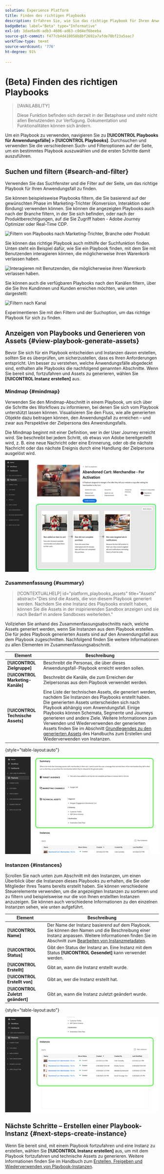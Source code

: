 ```yaml
---
solution: Experience Platform
title: Finden des richtigen Playbooks
description: Erfahren Sie, wie Sie das richtige Playbook für Ihren Anwendungsfall finden.
badgeBeta: label="Beta" type="Informative"
exl-id: 3dae6ad6-adb3-4606-ad63-c0d4ef6beeba
source-git-commit: f477cb4d410058b8bf2692a7afde70bf23a5aac7
workflow-type: tm+mt
source-wordcount: '776'
ht-degree: 91%

---
```


# (Beta) Finden des richtigen Playbooks

>[!AVAILABILITY]
>
>Diese Funktion befinden sich derzeit in der Betaphase und steht nicht allen Benutzenden zur Verfügung. Dokumentation und Funktionalitäten können sich ändern.

Um ein Playbook zu verwenden, navigieren Sie zu **[!UICONTROL Playbooks für Anwendungsfälle] > [!UICONTROL Playbooks]**. Durchsuchen und verwenden Sie die verschiedenen Such- und Filteroptionen auf der Seite, um ein bestimmtes Playbook auszuwählen und die ersten Schritte damit auszuführen.

## Suchen und filtern {#search-and-filter}

Verwenden Sie das Suchfenster und die Filter auf der Seite, um das richtige Playbook für Ihren Anwendungsfall zu finden.

Sie können beispielsweise Playbooks filtern, die Sie basierend auf der gewünschten Phase im Marketing-Trichter (Konversion, Interaktion oder Bindung) verwenden können. Sie können die angezeigten Playbooks auch nach der Branche filtern, in der Sie sich befinden, oder nach der Produktberechtigungen, auf die Sie Zugriff haben - Adobe Journey Optimizer oder Real-Time CDP.

![Filtern von Playbooks nach Marketing-Trichter, Branche oder Produkt](/help/use-case-playbooks/assets/playbooks/ui-guide/filter-by-funnel-industry-product.gif)

Sie können das richtige Playbook auch mithilfe der Suchfunktion finden. Unten steht ein Beispiel dafür, wie Sie ein Playbook finden, mit dem Sie mit Benutzenden interagieren können, die möglicherweise ihren Warenkorb verlassen haben.

![Interagieren mit Benutzenden, die möglicherweise ihren Warenkorb verlassen haben.](/help/use-case-playbooks/assets/playbooks/ui-guide/engage-abandoned-cart.gif)

Sie können auch die verfügbaren Playbooks nach den Kanälen filtern, über die Sie Ihre Kundinnen und Kunden erreichen möchten, wie unten dargestellt:

![Filtern nach Kanal](/help/use-case-playbooks/assets/playbooks/ui-guide/channel-select-filter.gif)

Experimentieren Sie mit den Filtern und der Suchoption, um das richtige Playbook für sich zu finden.

## Anzeigen von Playbooks und Generieren von Assets {#view-playbook-generate-assets}

Bevor Sie sich für ein Playbook entscheiden und Instanzen davon erstellen, sollten Sie es überprüfen, um sicherzustellen, dass es Ihren Anforderungen entspricht. Um besser zu verstehen, welche Anwendungsfälle abgedeckt sind, enthalten alle Playbooks die nachfolgend genannten Abschnitte. Wenn Sie bereit sind, fortzufahren und Assets zu generieren, wählen Sie **[!UICONTROL Instanz erstellen]** aus.

### Mindmap {#mindmap}

Verwenden Sie den Mindmap-Abschnitt in einem Playbook, um sich über die Schritte des Workflows zu informieren, bei denen Sie sich vom Playbook unterstützt lassen können. Visualisieren Sie den Fluss, wie alle generierten Objekte dazu beitragen können, den Anwendungsfall zu erreichen – und zwar aus Perspektive der Zielpersona des Anwendungsfalls.

Die Mindmap beginnt mit einer Definition, wer in der User Journey erreicht wird. Sie beschreibt bei jedem Schritt, ob etwas von Adobe bereitgestellt wird, z. B. eine neue Nachricht oder eine Erinnerung, oder ob die nächste Nachricht oder das nächste Ereignis durch eine Handlung der Zielpersona ausgelöst wird.

![Hervorgehobene Playbook-Mindmap.](/help/use-case-playbooks/assets/playbooks/ui-guide/playbook-mindmap.png)


### Zusammenfassung  {#summary}

>[!CONTEXTUALHELP]
>id="platform_playbooks_assets"
>title="Assets"
>abstract="Dies sind die Assets, die von diesem Playbook generiert werden. Nachdem Sie eine Instanz des Playbooks erstellt haben, können Sie die Assets in der inspirierenden Sandbox anzeigen und sie nach Bedarf in andere Sandboxes weiterleiten."

Vollziehen Sie anhand des Zusammenfassungsabschnitts nach, welche Assets generiert werden, wenn Sie Instanzen aus dem Playbook erstellen. Die für jedes Playbook generierten Assets sind auf den Anwendungsfall aus dem Playbook zugeschnitten. Nachfolgend finden Sie weitere Informationen zu allen Elementen im Zusammenfassungsabschnitt.

| Element | Beschreibung |
---------|----------|
| **[!UICONTROL Zielgruppe]** | Beschreibt die Personas, die über dieses Anwendungsfall-Playbook erreicht werden sollen. |
| **[!UICONTROL Marketing-Kanäle]** | Beschreibt die Kanäle, die zum Erreichen der Zielpersonas aus dem Playbook verwendet werden. |
| **[!UICONTROL Technische Assets]** | Eine Liste der technischen Assets, die generiert werden, nachdem Sie Instanzen des Playbooks erstellt haben. Die generierten Assets unterscheiden sich nach Playbook abhängig vom Anwendungsfall. Einige Playbooks können Schemata, Segmente und Journeys generieren und andere Ziele. Weitere Informationen zum Verwenden und Wiederverwenden der generierten Assets finden Sie im Abschnitt [Grundlegendes zu den generierten Assets](/help/use-case-playbooks/playbooks/create-share-reuse.md#understand-assets) des Handbuchs zum Erstellen und Wiederverwenden von Instanzen. |

{style="table-layout:auto"}

![Hervorgehobene Playbook-Zusammenfassung](/help/use-case-playbooks/assets/playbooks/ui-guide/playbook-summary.png)

### Instanzen {#instances}

Scrollen Sie nach unten zum Abschnitt mit den Instanzen, um einen Überblick über die Instanzen dieses Playbooks zu erhalten, die Sie oder Mitglieder Ihres Teams bereits erstellt haben. Sie können verschiedene Steuerelemente verwenden, um die angezeigten Instanzen zu sortieren und zu filtern und beispielsweise nur die von Ihnen erstellten Instanzen anzuzeigen. Sie können auch verschiedene Informationen zu den einzelnen Instanzen sehen, wie unten aufgeführt.

| Element | Beschreibung |
|---------|----------|
| **[!UICONTROL Name]** | Der Name der Instanz basierend auf dem Playbook. Sie können den Namen und die Beschreibung einer Instanz anpassen. Weitere Informationen finden Sie im Abschnitt zum [Bearbeiten von Instanzmetadaten](/help/use-case-playbooks/playbooks/create-share-reuse.md#edit-instance-metadata). |
| **[!UICONTROL Status]** | Gibt den Status der Instanz an. Eine Instanz mit dem Status **[!UICONTROL Gesendet]** kann verwendet werden. |
| **[!UICONTROL Erstellt]** | Gibt an, wann die Instanz erstellt wurde. |
| **[!UICONTROL Erstellt von]** | Gibt an, wer die Instanz erstellt hat. |
| **[!UICONTROL Zuletzt geändert]** | Gibt an, wann die Instanz zuletzt geändert wurde. |

{style="table-layout:auto"}

![Hervorgehobene Playbook-Instanz.](/help/use-case-playbooks/assets/playbooks/ui-guide/playbook-instances.png)

## Nächste Schritte – Erstellen einer Playbook-Instanz {#next-steps-create-instance}

Wenn Sie bereit sind, mit einem Playbook fortzufahren und eine Instanz zu erstellen, wählen Sie **[!UICONTROL Instanz erstellen]** aus, um mit dem Playbook fortzufahren und technische Assets zu generieren. Weitere Informationen finden Sie im Handbuch zum [Erstellen, Freigeben und Wiederverwenden von Playbook-Instanzen](/help/use-case-playbooks/playbooks/create-share-reuse.md).

